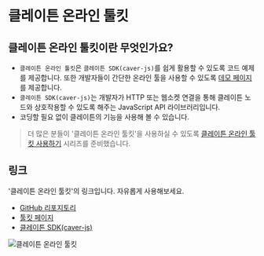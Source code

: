 # 클레이튼 온라인 툴킷

## 클레이튼 온라인 툴킷이란 무엇인가요? <a id="what-is-the-klaytn-online-toolkit"></a>

* `클레이튼 온라인 툴킷`은 `클레이튼 SDK(caver-js)`를 쉽게 활용할 수 있도록 코드 예제를 제공합니다. 또한 개발자들이 간단한 온라인 툴을 사용할 수 있도록 [데모 페이지](https://toolkit.klaytn.foundation)를 제공합니다.
* `클레이튼 SDK(caver-js)`는 개발자가 HTTP 또는 웹소켓 연결을 통해 클레이튼 노드와 상호작용할 수 있도록 해주는 JavaScript API 라이브러리입니다.
* 코딩할 필요 없이 클레이튼의 기능을 사용해 볼 수 있습니다.

> 더 많은 분들이 '클레이튼 온라인 툴킷'을 사용하실 수 있도록 [클레이튼 온라인 툴킷 사용하기](https://medium.com/klaytn/using-klaytn-online-toolkit-1-multisig-60399a0b0278) 시리즈를 준비했습니다.

## 링크 <a id="links"></a>
'클레이튼 온라인 툴킷'의 링크입니다. 자유롭게 사용해보세요.
* [GitHub 리포지토리](https://github.com/klaytn/klaytn-online-toolkit)
* [툴킷 페이지](https://toolkit.klaytn.foundation)
* [클레이튼 SDK(caver-js)](../../references/sdk/caver-js/caver-js.md)

![클레이튼 온라인 툴킷](/img/build/tools/klaytn-online-toolkit.png)
